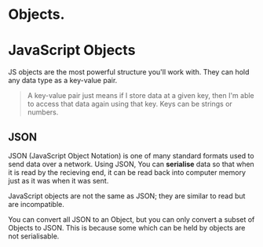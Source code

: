 # Objects.

# JavaScript Objects

JS objects are the most powerful structure you'll work with. They can hold any data type as a key-value pair.

> A key-value pair just means if I store data at a given key, then I'm able to access that data again using that key. Keys can be strings or numbers.



## JSON

JSON (JavaScript Object Notation) is one of many standard formats used to send data over a network. Using JSON, You can **serialise** data so that when it is read by the recieving end, it can be read back into computer memory just as it was when it was sent.

JavaScript objects are not the same as JSON; they are similar to read but are incompatible.

You can convert all JSON to an Object, but you can only convert a subset of Objects to JSON. This is because some which can be held by objects are not serialisable.